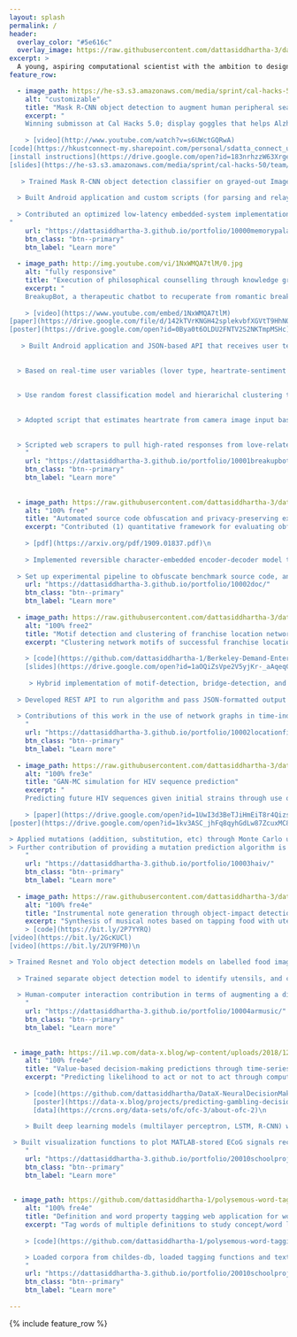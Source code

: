 ```yaml
---
layout: splash
permalink: /
header:
  overlay_color: "#5e616c"
  overlay_image: https://raw.githubusercontent.com/dattasiddhartha-3/dattasiddhartha-3.github.io/master/images/Q11_R_vP8iDYi8VD6heNj_Compressed_4.png
excerpt: >
  A young, aspiring computational scientist with the ambition to design new tools to solve larger problems.<br />
feature_row:

  - image_path: https://he-s3.s3.amazonaws.com/media/sprint/cal-hacks-50/team/475490/e253ebdepson_goggles_lq.PNG
    alt: "customizable"
    title: "Mask R-CNN object detection to augment human peripheral search"
    excerpt: "
    Winning submisson at Cal Hacks 5.0; display goggles that helps Alzheimer’s patients locate personal affects using object detection and speech recognition.\n
    
    > [video](http://www.youtube.com/watch?v=s6UWctGQRwA) 
[code](https://hkustconnect-my.sharepoint.com/personal/sdatta_connect_ust_hk/_layouts/15/onedrive.aspx?id=%2Fpersonal%2Fsdatta%5Fconnect%5Fust%5Fhk%2FDocuments%2FBerkeley%2FMoverio%2DMemoryPalace%2DInstructions%2Ezip&parent=%2Fpersonal%2Fsdatta%5Fconnect%5Fust%5Fhk%2FDocuments%2FBerkeley) 
[install instructions](https://drive.google.com/open?id=183nrhzzW63Xrgerxxk8LOU9aBcUO_XZH) 
[slides](https://he-s3.s3.amazonaws.com/media/sprint/cal-hacks-50/team/475490/b524535calhacks_slides.pptx)\n
    
   > Trained Mask R-CNN object detection classifier on grayed-out ImageNet dataset to sustain realtime inference / classification rate at least 30fps; optimized setup of models (e.g. Yolo v1-3), datasets (e.g. MS Coco) on high-latency Android embedded system\n
  
  > Built Android application and custom scripts (for parsing and relaying camera input) and root-installed into Moverio augmented reality display googles to stream camera input, apply bounding boxes around objects to be detected, and output to display feed of device \n
  
  > Contributed an optimized low-latency embedded-system implementation that performs speech recognition, video streaming/display, image processing with minimal visible stutter
"
    url: "https://dattasiddhartha-3.github.io/portfolio/10000memorypalace/"
    btn_class: "btn--primary"
    btn_label: "Learn more"
    
  - image_path: http://img.youtube.com/vi/1NxWMQA7tlM/0.jpg
    alt: "fully responsive"
    title: "Execution of philosophical counselling through knowledge graphing, natural language processing, and sentiment approximation"
    excerpt: "
    BreakupBot, a therapeutic chatbot to recuperate from romantic breakups, organically acquired 200+ users of varying demographics within first week.\n
    
    > [video](https://www.youtube.com/embed/1NxWMQA7tlM) 
[paper](https://drive.google.com/file/d/142kTVrKNGH42splekvbfXGVtT9HhNQPq/view) 
[poster](https://drive.google.com/open?id=0Bya0t6OLDU2FNTV2S2NKTmpMSHc)\n
    
   > Built Android application and JSON-based API that receives user text input and returns counselling-based responses\n
  
  
  > Based on real-time user variables (lover type, heartrate-sentiment approximation), categorized text corpus is filtered before running hidden markov chain text generator\n
  
  
  > Use random forest classification model and hierarichal clustering to bucket users into John A. Lee's six types of lovers based on preliminary text input\n
  
  
  > Adopted script that estimates heartrate from camera image input based on measurement of signal peak difference at time intervals\n
  
  
  > Scripted web scrapers to pull high-rated responses from love-related forums; constructed knowledge graph from corpora to facilitate filtering for text generator
    "
    url: "https://dattasiddhartha-3.github.io/portfolio/10001breakupbot/"
    btn_class: "btn--primary"
    btn_label: "Learn more"
    
    
  - image_path: https://raw.githubusercontent.com/dattasiddhartha-3/dattasiddhartha-3.github.io/master/images/ciphertext_generation.PNG
    alt: "100% free"
    title: "Automated source code obfuscation and privacy-preserving execution through sequence-to-sequence networks"
    excerpt: "Contributed (1) quantitative framework for evaluating obfuscated code; (2) privacy-preserving system that uses seq2seq models to obfuscate plaintext and execute obfuscated ciphertext. Submitted to ICASSP 2020\n
    
    > [pdf](https://arxiv.org/pdf/1909.01837.pdf)\n
    
    > Implemented reversible character-embedded encoder-decoder model that takes plaintext input, recursively generates obfuscated code to ensure the execution program can run the obfiscated code without error, then returns obfuscated code, h5 model files, and  char/word-to-index dictionaries
  
  > Set up experimental pipeline to obfuscate benchmark source code, and compare/plot defined metrics between benchmark obfuscated and seq2seq obfuscated code"
    url: "https://dattasiddhartha-3.github.io/portfolio/10002doc/"
    btn_class: "btn--primary"
    btn_label: "Learn more"     
    
  - image_path: https://raw.githubusercontent.com/dattasiddhartha-3/dattasiddhartha-3.github.io/master/images/fingerprint.PNG
    alt: "100% free2"
    title: "Motif detection and clustering of franchise location network graphs"
    excerpt: "Clustering network motifs of successful franchise locations, to consequently identify franchise expansion patterns.\n
    
    > [code](https://github.com/dattasiddhartha-1/Berkeley-Demand-Enterprises) 
    [slides](https://drive.google.com/open?id=1aOQiZsVpe2V5yjKr-_aAqeqCny1E2izo)\n
    
     > Hybrid implementation of motif-detection, bridge-detection, and clustering algorithms to yield sequential coordinates of geographical locations depending on category of product/business, based on network de-anonymization framework\n
  
  > Developed REST API to run algorithm and pass JSON-formatted output to Ruby on Rails frontend\n
  
  > Contributions of this work in the use of network graphs in time-independent pattern interpolation, recursive backtesting method of running/validating the motifs through training/testing franchises\n
    "
    url: "https://dattasiddhartha-3.github.io/portfolio/10002locationfingerprinting/"
    btn_class: "btn--primary"
    btn_label: "Learn more"     
    
  - image_path: https://raw.githubusercontent.com/dattasiddhartha-3/dattasiddhartha-3.github.io/master/images/haiv5.PNG
    alt: "100% fre3e"
    title: "GAN-MC simulation for HIV sequence prediction"
    excerpt: "
    Predicting future HIV sequences given initial strains through use of Monte Carlo in mutation, and generative adversarial networks to prune predictions.\n
    
    > [paper](https://drive.google.com/open?id=1UwI3d3BeTJiHmEiT8r4QizsMBvl6ONaI) 
[poster](https://drive.google.com/open?id=1kv3ASC_jhFq8qyhGdLw87ZcuxMC8Dpnu)\n

> Applied mutations (addition, substitution, etc) through Monte Carlo upon listed initial strain sequences (source: Stanford HIV database); built adversarial network to generate adversarial sequences, and discriminator/classification network to identify valid subsequent sequences to prune MC-mutations\n
> Further contribution of providing a mutation prediction algorithm is classifying HIV antiretroviral medication for specific strains of HIV, thus optimizing medication intake for patients in terms of viral drig resistance and elimination of virus
    "
    url: "https://dattasiddhartha-3.github.io/portfolio/10003haiv/"
    btn_class: "btn--primary"
    btn_label: "Learn more"     
    
  - image_path: https://raw.githubusercontent.com/dattasiddhartha-3/dattasiddhartha-3.github.io/master/images/armusic.png
    alt: "100% fre4e"
    title: "Instrumental note generation through object-impact detection"
    excerpt: "Synthesis of musical notes based on tapping food with utensils, with each dish assigned to a different instrument.\n
    > [code](https://bit.ly/2P7YYRQ) 
[video](https://bit.ly/2GcKUCl) 
[video](https://bit.ly/2UY9FM0)\n

> Trained Resnet and Yolo object detection models on labelled food images; paired food categories with instruments, and sub-categories with different notes, and encoded x-axis location across the sub-category image with distinct notes\n
  
  > Trained separate object detection model to identify utensils, and calculate proximity between utensils and food item (distance~0 infers impact)\n
  
  > Human-computer interaction contribution in terms of augmenting a dining experience with sound, visuals and physical action.
    "
    url: "https://dattasiddhartha-3.github.io/portfolio/10004armusic/"
    btn_class: "btn--primary"
    btn_label: "Learn more"  
    
    
 - image_path: https://i1.wp.com/data-x.blog/wp-content/uploads/2018/12/Brain-Poster-Aditya-Goel-page-001.jpg?zoom=2&resize=2000%2C1200&ssl=1
    alt: "100% fre4e"
    title: "Value-based decision-making predictions through time-series ECoG signal models"
    excerpt: "Predicting likelihood to act or not to act through computational models based on (i) expected value to gain and (ii) neural ECoG signals.\n
    
    > [code](https://github.com/dattasiddhartha/DataX-NeuralDecisionMaking) 
      [poster](https://data-x.blog/projects/predicting-gambling-decisions/) 
      [data](https://crcns.org/data-sets/ofc/ofc-3/about-ofc-2)\n

    > Built deep learning models (multilayer perceptron, LSTM, R-CNN) with Pytorch to generate ECoG decision-making distributions and prediction of decision classification based on initial ECoG and potential gainable values\n
  
 > Built visualization functions to plot MATLAB-stored ECoG signals recorded from epilepsy patients performing gambling tasks
    "
    url: "https://dattasiddhartha-3.github.io/portfolio/20010schoolproj/"
    btn_class: "btn--primary"
    btn_label: "Learn more"  
    
    
 - image_path: https://github.com/dattasiddhartha-1/polysemous-word-tagging-tool/raw/master/screenshot_preview.PNG
    alt: "100% fre4e"
    title: "Definition and word property tagging web application for word polysemy"
    excerpt: "Tag words of multiple definitions to study concept/word learning among children.\n
    
    > [code](https://github.com/dattasiddhartha-1/polysemous-word-tagging-tool/tree/master)\n

    > Loaded corpora from childes-db, loaded tagging functions and text data from SemCor, built interactive tool using JavaScript and jquery for users on Mechanical Turk to tag polysemous words, in order to develop computational models around chidren concept learning
    "
    url: "https://dattasiddhartha-3.github.io/portfolio/20010schoolproj/"
    btn_class: "btn--primary"
    btn_label: "Learn more"  
    
---
```


{% include feature_row %}


